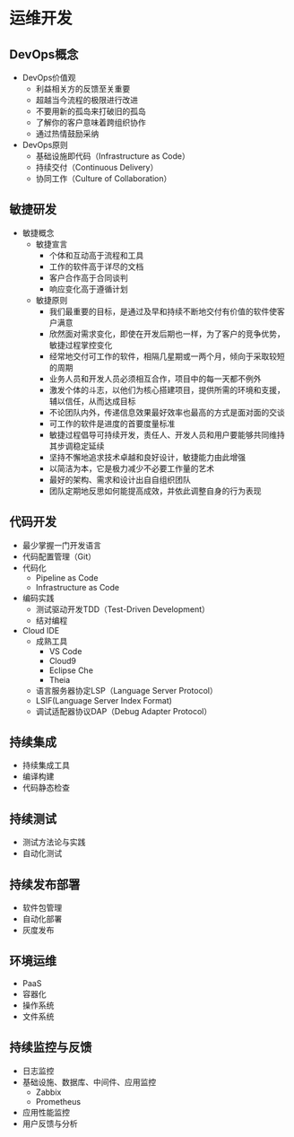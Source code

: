 # 运维开发

## DevOps概念

- DevOps价值观
  - 利益相关方的反馈至关重要
  - 超越当今流程的极限进行改进
  - 不要用新的孤岛来打破旧的孤岛
  - 了解你的客户意味着跨组织协作
  - 通过热情鼓励采纳
- DevOps原则
  - 基础设施即代码（Infrastructure as Code）
  - 持续交付（Continuous Delivery）
  - 协同工作（Culture of Collaboration）

## 敏捷研发

- 敏捷概念
  - 敏捷宣言
    - 个体和互动高于流程和工具
    - 工作的软件高于详尽的文档
    - 客户合作高于合同谈判
    - 响应变化高于遵循计划
  - 敏捷原则
    - 我们最重要的目标，是通过及早和持续不断地交付有价值的软件使客户满意
    - 欣然面对需求变化，即使在开发后期也一样，为了客户的竞争优势，敏捷过程掌控变化
    - 经常地交付可工作的软件，相隔几星期或一两个月，倾向于采取较短的周期
    - 业务人员和开发人员必须相互合作，项目中的每一天都不例外
    - 激发个体的斗志，以他们为核心搭建项目，提供所需的环境和支援，辅以信任，从而达成目标
    - 不论团队内外，传递信息效果最好效率也最高的方式是面对面的交谈
    - 可工作的软件是进度的首要度量标准
    - 敏捷过程倡导可持续开发，责任人、开发人员和用户要能够共同维持其步调稳定延续
    - 坚持不懈地追求技术卓越和良好设计，敏捷能力由此增强
    - 以简洁为本，它是极力减少不必要工作量的艺术
    - 最好的架构、需求和设计出自自组织团队
    - 团队定期地反思如何能提高成效，并依此调整自身的行为表现

## 代码开发

- 最少掌握一门开发语言
- 代码配置管理（Git）
- 代码化
  - Pipeline as Code
  - Infrastructure as Code
- 编码实践
  - 测试驱动开发TDD（Test-Driven Development）
  - 结对编程
- Cloud IDE
  - 成熟工具
    - VS Code
    - Cloud9
    - Eclipse Che
    - Theia
  - 语言服务器协定LSP（Language Server Protocol）
  - LSIF(Language Server Index Format)
  - 调试适配器协议DAP（Debug Adapter Protocol）

## 持续集成

- 持续集成工具
- 编译构建
- 代码静态检查

## 持续测试

- 测试方法论与实践
- 自动化测试

## 持续发布部署

- 软件包管理
- 自动化部署
- 灰度发布

## 环境运维

- PaaS
- 容器化
- 操作系统
- 文件系统

## 持续监控与反馈

- 日志监控
- 基础设施、数据库、中间件、应用监控
  - Zabbix
  - Prometheus
- 应用性能监控
- 用户反馈与分析
